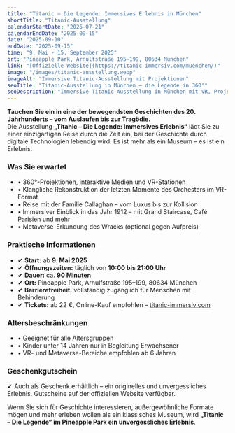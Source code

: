 ```yaml
---
title: "Titanic – Die Legende: Immersives Erlebnis in München"
shortTitle: "Titanic-Ausstellung"
calendarStartDate: "2025-07-21"
calendarEndDate: "2025-09-15"
date: "2025-09-10"
endDate: "2025-09-15"
time: "9. Mai - 15. September 2025"
ort: "Pineapple Park, Arnulfstraße 195–199, 80634 München"
link: "[Offizielle Website](https://titanic-immersiv.com/muenchen/)"
image: "/images/titanic-ausstellung.webp"
imageAlt: "Immersive Titanic-Ausstellung mit Projektionen"
seoTitle: "Titanic-Ausstellung in München – die Legende in 360°"
seoDescription: "Immersive Titanic-Ausstellung in München mit VR, Projektionen und einer Zeitreise ins Jahr 1912. Tickets jetzt online erhältlich."
---
```


**Tauchen Sie ein in eine der bewegendsten Geschichten des 20. Jahrhunderts – vom Auslaufen bis zur Tragödie.**  
Die Ausstellung **„Titanic – Die Legende: Immersives Erlebnis“** lädt Sie zu einer einzigartigen Reise durch die Zeit ein, bei der Geschichte durch digitale Technologien lebendig wird. Es ist mehr als ein Museum – es ist ein Erlebnis.

### Was Sie erwartet

- • 360°-Projektionen, interaktive Medien und VR-Stationen  
- • Klangliche Rekonstruktion der letzten Momente des Orchesters im VR-Format  
- • Reise mit der Familie Callaghan – vom Luxus bis zur Kollision  
- • Immersiver Einblick in das Jahr 1912 – mit Grand Staircase, Café Parisien und mehr  
- • Metaverse-Erkundung des Wracks (optional gegen Aufpreis)

### Praktische Informationen

- ✔ **Start:** ab **9. Mai 2025**  
- ✔ **Öffnungszeiten:** täglich von **10:00 bis 21:00 Uhr**  
- ✔ **Dauer:** ca. **90 Minuten**  
- ✔ **Ort:** Pineapple Park, Arnulfstraße 195–199, 80634 München  
- ✔ **Barrierefreiheit:** vollständig zugänglich für Menschen mit Behinderung  
- ✔ **Tickets:** ab 22 €, Online-Kauf empfohlen – [titanic-immersiv.com](https://titanic-immersiv.com/muenchen/)

### Altersbeschränkungen

- • Geeignet für alle Altersgruppen  
- • Kinder unter 14 Jahren nur in Begleitung Erwachsener  
- • VR- und Metaverse-Bereiche empfohlen ab 6 Jahren

### Geschenkgutschein

✔ Auch als Geschenk erhältlich – ein originelles und unvergessliches Erlebnis. Gutscheine auf der offiziellen Website verfügbar.

Wenn Sie sich für Geschichte interessieren, außergewöhnliche Formate mögen und mehr erleben wollen als ein klassisches Museum, wird **„Titanic – Die Legende“ im Pineapple Park ein unvergessliches Erlebnis**.
